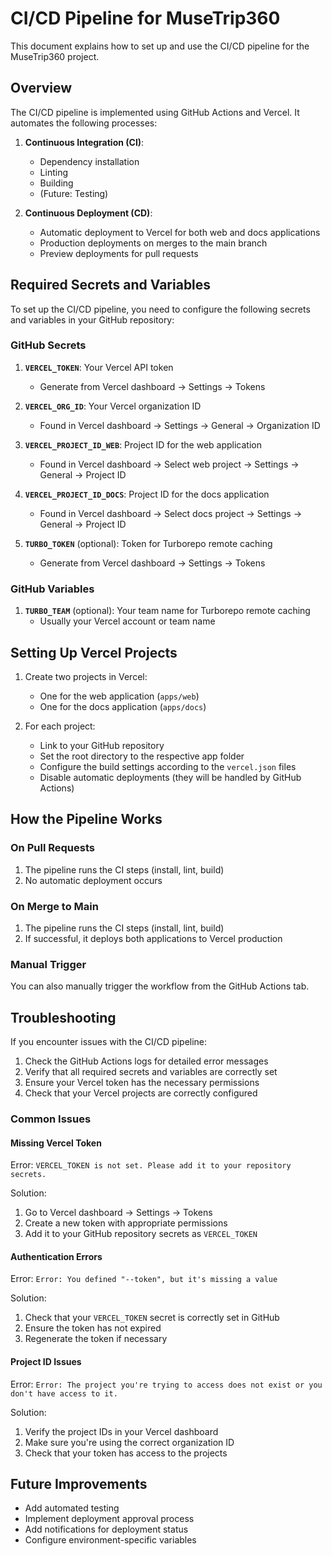 # CI/CD Pipeline for MuseTrip360

This document explains how to set up and use the CI/CD pipeline for the MuseTrip360 project.

## Overview

The CI/CD pipeline is implemented using GitHub Actions and Vercel. It automates the following processes:

1. **Continuous Integration (CI)**:

   - Dependency installation
   - Linting
   - Building
   - (Future: Testing)

2. **Continuous Deployment (CD)**:
   - Automatic deployment to Vercel for both web and docs applications
   - Production deployments on merges to the main branch
   - Preview deployments for pull requests

## Required Secrets and Variables

To set up the CI/CD pipeline, you need to configure the following secrets and variables in your GitHub repository:

### GitHub Secrets

1. **`VERCEL_TOKEN`**: Your Vercel API token

   - Generate from Vercel dashboard → Settings → Tokens

2. **`VERCEL_ORG_ID`**: Your Vercel organization ID

   - Found in Vercel dashboard → Settings → General → Organization ID

3. **`VERCEL_PROJECT_ID_WEB`**: Project ID for the web application

   - Found in Vercel dashboard → Select web project → Settings → General → Project ID

4. **`VERCEL_PROJECT_ID_DOCS`**: Project ID for the docs application

   - Found in Vercel dashboard → Select docs project → Settings → General → Project ID

5. **`TURBO_TOKEN`** (optional): Token for Turborepo remote caching
   - Generate from Vercel dashboard → Settings → Tokens

### GitHub Variables

1. **`TURBO_TEAM`** (optional): Your team name for Turborepo remote caching
   - Usually your Vercel account or team name

## Setting Up Vercel Projects

1. Create two projects in Vercel:

   - One for the web application (`apps/web`)
   - One for the docs application (`apps/docs`)

2. For each project:
   - Link to your GitHub repository
   - Set the root directory to the respective app folder
   - Configure the build settings according to the `vercel.json` files
   - Disable automatic deployments (they will be handled by GitHub Actions)

## How the Pipeline Works

### On Pull Requests

1. The pipeline runs the CI steps (install, lint, build)
2. No automatic deployment occurs

### On Merge to Main

1. The pipeline runs the CI steps (install, lint, build)
2. If successful, it deploys both applications to Vercel production

### Manual Trigger

You can also manually trigger the workflow from the GitHub Actions tab.

## Troubleshooting

If you encounter issues with the CI/CD pipeline:

1. Check the GitHub Actions logs for detailed error messages
2. Verify that all required secrets and variables are correctly set
3. Ensure your Vercel token has the necessary permissions
4. Check that your Vercel projects are correctly configured

### Common Issues

#### Missing Vercel Token

Error: `VERCEL_TOKEN is not set. Please add it to your repository secrets.`

Solution:

1. Go to Vercel dashboard → Settings → Tokens
2. Create a new token with appropriate permissions
3. Add it to your GitHub repository secrets as `VERCEL_TOKEN`

#### Authentication Errors

Error: `Error: You defined "--token", but it's missing a value`

Solution:

1. Check that your `VERCEL_TOKEN` secret is correctly set in GitHub
2. Ensure the token has not expired
3. Regenerate the token if necessary

#### Project ID Issues

Error: `Error: The project you're trying to access does not exist or you don't have access to it.`

Solution:

1. Verify the project IDs in your Vercel dashboard
2. Make sure you're using the correct organization ID
3. Check that your token has access to the projects

## Future Improvements

- Add automated testing
- Implement deployment approval process
- Add notifications for deployment status
- Configure environment-specific variables
